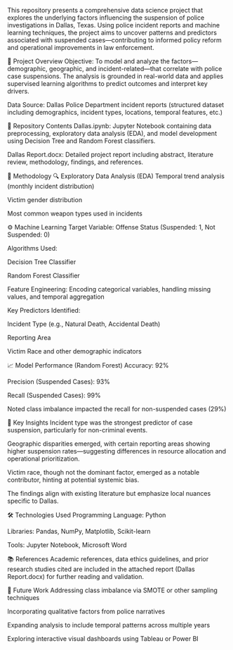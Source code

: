 This repository presents a comprehensive data science project that explores the underlying factors influencing the suspension of police investigations in Dallas, Texas. Using police incident reports and machine learning techniques, the project aims to uncover patterns and predictors associated with suspended cases—contributing to informed policy reform and operational improvements in law enforcement.

🧾 Project Overview
Objective:
To model and analyze the factors—demographic, geographic, and incident-related—that correlate with police case suspensions. The analysis is grounded in real-world data and applies supervised learning algorithms to predict outcomes and interpret key drivers.

Data Source:
Dallas Police Department incident reports (structured dataset including demographics, incident types, locations, temporal features, etc.)

📂 Repository Contents
Dallas.ipynb: Jupyter Notebook containing data preprocessing, exploratory data analysis (EDA), and model development using Decision Tree and Random Forest classifiers.

Dallas Report.docx: Detailed project report including abstract, literature review, methodology, findings, and references.

🧠 Methodology
🔍 Exploratory Data Analysis (EDA)
Temporal trend analysis (monthly incident distribution)

Victim gender distribution

Most common weapon types used in incidents

⚙️ Machine Learning
Target Variable: Offense Status (Suspended: 1, Not Suspended: 0)

Algorithms Used:

Decision Tree Classifier

Random Forest Classifier

Feature Engineering: Encoding categorical variables, handling missing values, and temporal aggregation

Key Predictors Identified:

Incident Type (e.g., Natural Death, Accidental Death)

Reporting Area

Victim Race and other demographic indicators

📈 Model Performance (Random Forest)
Accuracy: 92%

Precision (Suspended Cases): 93%

Recall (Suspended Cases): 99%

Noted class imbalance impacted the recall for non-suspended cases (29%)

🧩 Key Insights
Incident type was the strongest predictor of case suspension, particularly for non-criminal events.

Geographic disparities emerged, with certain reporting areas showing higher suspension rates—suggesting differences in resource allocation and operational prioritization.

Victim race, though not the dominant factor, emerged as a notable contributor, hinting at potential systemic bias.

The findings align with existing literature but emphasize local nuances specific to Dallas.

🛠 Technologies Used
Programming Language: Python

Libraries: Pandas, NumPy, Matplotlib, Scikit-learn

Tools: Jupyter Notebook, Microsoft Word

📚 References
Academic references, data ethics guidelines, and prior research studies cited are included in the attached report (Dallas Report.docx) for further reading and validation.

📌 Future Work
Addressing class imbalance via SMOTE or other sampling techniques

Incorporating qualitative factors from police narratives

Expanding analysis to include temporal patterns across multiple years

Exploring interactive visual dashboards using Tableau or Power BI

